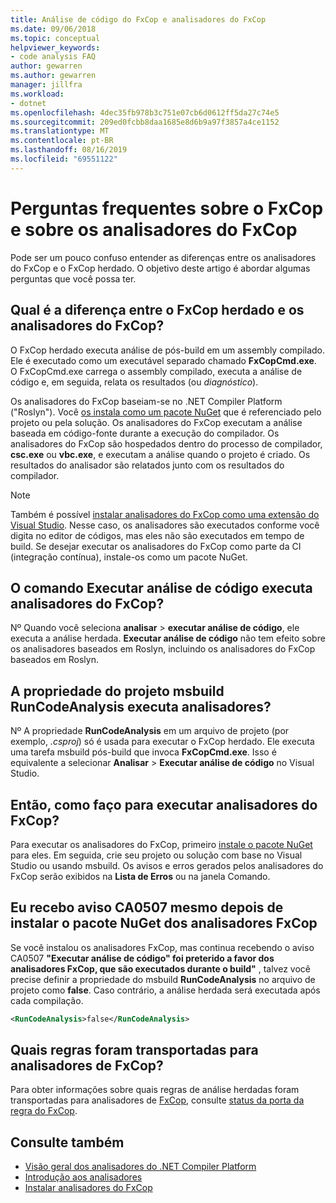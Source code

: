 ```yaml
---
title: Análise de código do FxCop e analisadores do FxCop
ms.date: 09/06/2018
ms.topic: conceptual
helpviewer_keywords:
- code analysis FAQ
author: gewarren
ms.author: gewarren
manager: jillfra
ms.workload:
- dotnet
ms.openlocfilehash: 4dec35fb978b3c751e07cb6d0612ff5da27c74e5
ms.sourcegitcommit: 209ed0fcbb8daa1685e8d6b9a97f3857a4ce1152
ms.translationtype: MT
ms.contentlocale: pt-BR
ms.lasthandoff: 08/16/2019
ms.locfileid: "69551122"
---
```

# <a name="frequently-asked-questions-about-fxcop-and-fxcop-analyzers"></a>Perguntas frequentes sobre o FxCop e sobre os analisadores do FxCop

Pode ser um pouco confuso entender as diferenças entre os analisadores do FxCop e o FxCop herdado. O objetivo deste artigo é abordar algumas perguntas que você possa ter.

## <a name="whats-the-difference-between-legacy-fxcop-and-fxcop-analyzers"></a>Qual é a diferença entre o FxCop herdado e os analisadores do FxCop?

O FxCop herdado executa análise de pós-build em um assembly compilado. Ele é executado como um executável separado chamado **FxCopCmd.exe**. O FxCopCmd.exe carrega o assembly compilado, executa a análise de código e, em seguida, relata os resultados (ou *diagnóstico*).

Os analisadores do FxCop baseiam-se no .NET Compiler Platform ("Roslyn"). Você [os instala como um pacote NuGet](install-fxcop-analyzers.md#to-install-fxcop-analyzers-as-a-nuget-package) que é referenciado pelo projeto ou pela solução. Os analisadores do FxCop executam a análise baseada em código-fonte durante a execução do compilador. Os analisadores do FxCop são hospedados dentro do processo de compilador, **csc.exe** ou **vbc.exe**, e executam a análise quando o projeto é criado. Os resultados do analisador são relatados junto com os resultados do compilador.

> [!NOTE]
> Também é possível [instalar analisadores do FxCop como uma extensão do Visual Studio](install-fxcop-analyzers.md#to-install-fxcop-analyzers-as-a-vsix). Nesse caso, os analisadores são executados conforme você digita no editor de códigos, mas eles não são executados em tempo de build. Se desejar executar os analisadores do FxCop como parte da CI (integração contínua), instale-os como um pacote NuGet.

## <a name="does-the-run-code-analysis-command-run-fxcop-analyzers"></a>O comando Executar análise de código executa analisadores do FxCop?

Nº Quando você seleciona **analisar** > **executar análise de código**, ele executa a análise herdada. **Executar análise de código** não tem efeito sobre os analisadores baseados em Roslyn, incluindo os analisadores do FxCop baseados em Roslyn.

## <a name="does-the-runcodeanalysis-msbuild-project-property-run-analyzers"></a>A propriedade do projeto msbuild RunCodeAnalysis executa analisadores?

Nº A propriedade **RunCodeAnalysis** em um arquivo de projeto (por exemplo, *.csproj*) só é usada para executar o FxCop herdado. Ele executa uma tarefa msbuild pós-build que invoca **FxCopCmd.exe**. Isso é equivalente a selecionar **Analisar** > **Executar análise de código** no Visual Studio.

## <a name="so-how-do-i-run-fxcop-analyzers-then"></a>Então, como faço para executar analisadores do FxCop?

Para executar os analisadores do FxCop, primeiro [instale o pacote NuGet](install-fxcop-analyzers.md) para eles. Em seguida, crie seu projeto ou solução com base no Visual Studio ou usando msbuild. Os avisos e erros gerados pelos analisadores do FxCop serão exibidos na **Lista de Erros** ou na janela Comando.

## <a name="i-get-warning-ca0507-even-after-ive-installed-the-fxcop-analyzers-nuget-package"></a>Eu recebo aviso CA0507 mesmo depois de instalar o pacote NuGet dos analisadores FxCop

Se você instalou os analisadores FxCop, mas continua recebendo o aviso CA0507 **"Executar análise de código" foi preterido a favor dos analisadores FxCop, que são executados durante o build"** , talvez você precise definir a propriedade do msbuild **RunCodeAnalysis** no arquivo de projeto como **false**. Caso contrário, a análise herdada será executada após cada compilação.

```xml
<RunCodeAnalysis>false</RunCodeAnalysis>
```

## <a name="which-rules-have-been-ported-to-fxcop-analyzers"></a>Quais regras foram transportadas para analisadores de FxCop?

Para obter informações sobre quais regras de análise herdadas foram transportadas para analisadores de [FxCop](install-fxcop-analyzers.md), consulte [status da porta da regra do FxCop](fxcop-rule-port-status.md).

## <a name="see-also"></a>Consulte também

- [Visão geral dos analisadores do .NET Compiler Platform](roslyn-analyzers-overview.md)
- [Introdução aos analisadores](fxcop-analyzers.yml)
- [Instalar analisadores do FxCop](install-fxcop-analyzers.md)
